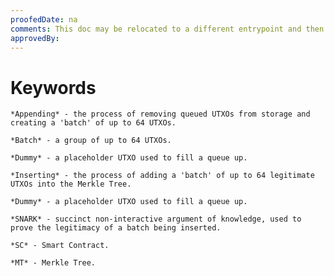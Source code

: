 ```yaml
---
proofedDate: na
comments: This doc may be relocated to a different entrypoint and then referenced
approvedBy:
---
```


# Keywords

    *Appending* - the process of removing queued UTXOs from storage and creating a 'batch' of up to 64 UTXOs.

    *Batch* - a group of up to 64 UTXOs.

    *Dummy* - a placeholder UTXO used to fill a queue up.

    *Inserting* - the process of adding a 'batch' of up to 64 legitimate UTXOs into the Merkle Tree.

    *Dummy* - a placeholder UTXO used to fill a queue up.

    *SNARK* - succinct non-interactive argument of knowledge, used to prove the legitimacy of a batch being inserted.

    *SC* - Smart Contract.

    *MT* - Merkle Tree.
